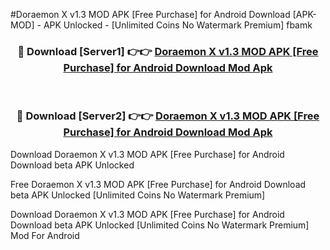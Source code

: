 #Doraemon X v1.3 MOD APK [Free Purchase] for Android Download [APK-MOD] - APK Unlocked - [Unlimited Coins No Watermark Premium] fbamk



<div align="center">

<h3>🔴 Download [Server1] 👉👉 <a href="https://momento.my/?title=Doraemon_X_v1.3_MOD_APK_[Free_Purchase]_for_Android_Download">Doraemon X v1.3 MOD APK [Free Purchase] for Android Download Mod Apk</a></h3><br>

<h3>🔴 Download [Server2] 👉👉 <a href="https://momento.my/?title=Doraemon_X_v1.3_MOD_APK_[Free_Purchase]_for_Android_Download">Doraemon X v1.3 MOD APK [Free Purchase] for Android Download Mod Apk</a></h3>
</div>



Download Doraemon X v1.3 MOD APK [Free Purchase] for Android Download beta APK Unlocked

Free Doraemon X v1.3 MOD APK [Free Purchase] for Android Download beta APK Unlocked [Unlimited Coins No Watermark Premium]

Download Doraemon X v1.3 MOD APK [Free Purchase] for Android Download beta APK Unlocked [Unlimited Coins No Watermark Premium] Mod For Android
